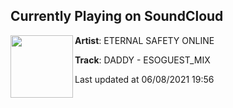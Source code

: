 ## Currently Playing on SoundCloud

[<img align="left" width="100" src="https://i1.sndcdn.com/artworks-000310255095-1u4uxw-t500x500.jpg">](https://soundcloud.com/esomusic2000/daddy-mix)

**Artist**: ETERNAL SAFETY ONLINE 

**Track**: DADDY - ESOGUEST_MIX

Last updated at 06/08/2021 19:56
